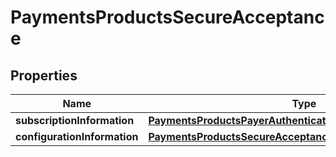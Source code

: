 
# PaymentsProductsSecureAcceptance

## Properties
Name | Type | Description | Notes
------------ | ------------- | ------------- | -------------
**subscriptionInformation** | [**PaymentsProductsPayerAuthenticationSubscriptionInformation**](PaymentsProductsPayerAuthenticationSubscriptionInformation.md) |  |  [optional]
**configurationInformation** | [**PaymentsProductsSecureAcceptanceConfigurationInformation**](PaymentsProductsSecureAcceptanceConfigurationInformation.md) |  |  [optional]



